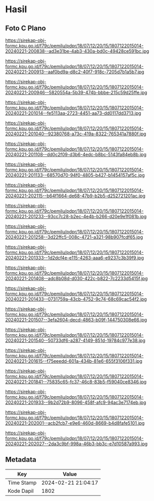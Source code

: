 # Hasil

## Foto C Plano

https://sirekap-obj-formc.kpu.go.id/f79c/pemilu/pdpr/18/07/12/20/15/1807122015014-20240221-200838--ad3e31be-4ab3-430a-bd0c-49428ce591bc.jpg

https://sirekap-obj-formc.kpu.go.id/f79c/pemilu/pdpr/18/07/12/20/15/1807122015014-20240221-200913--aaf0bd9a-d8c2-40f7-918c-7205d7b1a5b7.jpg

https://sirekap-obj-formc.kpu.go.id/f79c/pemilu/pdpr/18/07/12/20/15/1807122015014-20240221-200946--5820554a-5b39-474b-bbbe-215c59d25ffe.jpg

https://sirekap-obj-formc.kpu.go.id/f79c/pemilu/pdpr/18/07/12/20/15/1807122015014-20240221-201014--fe5113aa-2723-4451-aa73-dd0117dd3713.jpg

https://sirekap-obj-formc.kpu.go.id/f79c/pemilu/pdpr/18/07/12/20/15/1807122015014-20240221-201040--92380768-a73c-419a-8322-765341a7880f.jpg

https://sirekap-obj-formc.kpu.go.id/f79c/pemilu/pdpr/18/07/12/20/15/1807122015014-20240221-201108--dd0c2f09-d3b6-4edc-b8bc-5143fa84eb8b.jpg

https://sirekap-obj-formc.kpu.go.id/f79c/pemilu/pdpr/18/07/12/20/15/1807122015014-20240221-201133--68570d70-94f0-4805-b427-b1454157af5c.jpg

https://sirekap-obj-formc.kpu.go.id/f79c/pemilu/pdpr/18/07/12/20/15/1807122015014-20240221-202115--b64f1664-de68-47b9-b2b5-d252721201ac.jpg

https://sirekap-obj-formc.kpu.go.id/f79c/pemilu/pdpr/18/07/12/20/15/1807122015014-20240221-201233--93cc7c28-b2ec-4e4b-b266-d20e9e1f081b.jpg

https://sirekap-obj-formc.kpu.go.id/f79c/pemilu/pdpr/18/07/12/20/15/1807122015014-20240221-201258--3d22ffc5-008c-4721-a321-98b907fcdf65.jpg

https://sirekap-obj-formc.kpu.go.id/f79c/pemilu/pdpr/18/07/12/20/15/1807122015014-20240221-201333--1d2dcf4e-e115-4263-aaa6-e9237c3b39f9.jpg

https://sirekap-obj-formc.kpu.go.id/f79c/pemilu/pdpr/18/07/12/20/15/1807122015014-20240221-201408--adc8b08d-d030-422c-b822-7c2233d5415f.jpg

https://sirekap-obj-formc.kpu.go.id/f79c/pemilu/pdpr/18/07/12/20/15/1807122015014-20240221-201433--0731759a-43cb-4752-9c74-68c69cac54f2.jpg

https://sirekap-obj-formc.kpu.go.id/f79c/pemilu/pdpr/18/07/12/20/15/1807122015014-20240221-201507--3efa2604-decd-4863-b09f-144750308e66.jpg

https://sirekap-obj-formc.kpu.go.id/f79c/pemilu/pdpr/18/07/12/20/15/1807122015014-20240221-201540--50733df6-a287-4149-851d-19784c977e38.jpg

https://sirekap-obj-formc.kpu.go.id/f79c/pemilu/pdpr/18/07/12/20/15/1807122015014-20240221-201615--f75eeedd-601a-434b-81e6-655f3106f331.jpg

https://sirekap-obj-formc.kpu.go.id/f79c/pemilu/pdpr/18/07/12/20/15/1807122015014-20240221-201841--75835c65-fc37-46c8-83b5-f59040ce8346.jpg

https://sirekap-obj-formc.kpu.go.id/f79c/pemilu/pdpr/18/07/12/20/15/1807122015014-20240221-201933--9b2d72b9-8096-458f-afc9-94ac3e7174eb.jpg

https://sirekap-obj-formc.kpu.go.id/f79c/pemilu/pdpr/18/07/12/20/15/1807122015014-20240221-202001--acb2fcb7-e9e6-460d-8669-b4d8fafe5101.jpg

https://sirekap-obj-formc.kpu.go.id/f79c/pemilu/pdpr/18/07/12/20/15/1807122015014-20240221-202027--2da3c9bf-998a-46b3-bb3c-e7d10587a993.jpg


## Metadata

| Key        | Value               |
| ---------- | ------------------- |
| Time Stamp | 2024-02-21 21:04:17 |
| Kode Dapil | 1802                |



